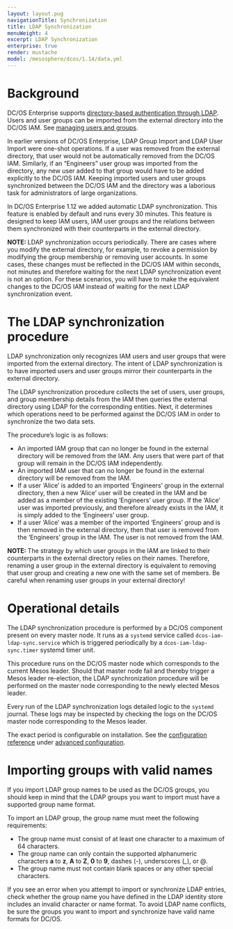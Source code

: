 ```yaml
---
layout: layout.pug
navigationTitle: Synchronization
title: LDAP Synchronization 
menuWeight: 4
excerpt: LDAP Synchronization
enterprise: true
render: mustache
model: /mesosphere/dcos/1.14/data.yml
---
```


<!-- The source repository for this topic is https://github.com/dcos/dcos-docs-site -->
# Background

DC/OS Enterprise supports [directory-based authentication through LDAP](/mesosphere/dcos/1.14/security/ent/ldap/). Users and user groups can be imported from the external directory into the DC/OS IAM. See [managing users and groups](/mesosphere/dcos/1.14/security/ent/users-groups/).

In earlier versions of DC/OS Enterprise, LDAP Group Import and LDAP User Import were one-shot operations. If a user was removed from the external directory, that user would not be automatically removed from the DC/OS IAM. Similarly, if an “Engineers” user group was imported from the directory, any new user added to that group would have to be added explicitly to the DC/OS IAM. Keeping imported users and user groups synchronized between the DC/OS IAM and the directory was a laborious task for administrators of large organizations.

In DC/OS Enterprise 1.12 we added automatic LDAP synchronization. This feature is enabled by default and runs every 30 minutes. This feature is designed to keep IAM users, IAM user groups and the relations between them synchronized with their counterparts in the external directory.

<p class="message--note"><strong>NOTE: </strong> LDAP synchronization occurs periodically. There are cases where you modify the external directory, for example, to revoke a permission by modifying the group membership or removing user accounts. In some cases, these changes must be reflected in the DC/OS IAM within seconds, not minutes and therefore waiting for the next LDAP synchronization event is not an option. For these scenarios, you will have to make the equivalent changes to the DC/OS IAM instead of waiting for the next LDAP synchronization event.</p>

# The LDAP synchronization procedure
LDAP synchronization only recognizes IAM users and user groups that were imported from the external directory. The intent of LDAP synchronization is to have imported users and user groups mirror their counterparts in the external directory.

The LDAP synchronization procedure collects the set of users, user groups, and group membership details from the IAM then queries the external directory using LDAP for the corresponding entities. Next, it determines which operations need to be performed against the DC/OS IAM in order to synchronize the two data sets.

The procedure’s logic is as follows:
- An imported IAM group that can no longer be found in the external directory will be removed from the IAM. Any users that were part of that group will remain in the DC/OS IAM independently.
- An imported IAM user that can no longer be found in the external directory will be removed from the IAM.
- If a user ‘Alice’ is added to an imported ‘Engineers’ group in the external directory, then a new ‘Alice’ user will be created in the IAM and be added as a member of the existing ‘Engineers’ user group. If the ‘Alice’ user was imported previously, and therefore already exists in the IAM, it is simply added to the ‘Engineers’ user group.
- If a user ‘Alice’ was a member of the imported ‘Engineers’ group and is then removed in the external directory, then that user is removed from the ‘Engineers’ group in the IAM. The user is not removed from the IAM.

<p class="message--note"><strong>NOTE: </strong> The strategy by which user groups in the IAM are linked to their counterparts in the external directory relies on their names. Therefore, renaming a user group in the external directory is equivalent to removing that user group and creating a new one with the same set of members. Be careful when renaming user groups in your external directory!</p>

# Operational details
The LDAP synchronization procedure is performed by a DC/OS component present on every master node. It runs as a `systemd` service called `dcos-iam-ldap-sync.service` which is triggered periodically by a `dcos-iam-ldap-sync.timer` systemd timer unit.

This procedure runs on the DC/OS master node which corresponds to the current Mesos leader. Should that master node fail and thereby trigger a Mesos leader re-election, the LDAP synchronization procedure will be performed on the master node corresponding to the newly elected Mesos leader.

Every run of the LDAP synchronization logs detailed logic to the `systemd` journal. These logs may be inspected by checking the logs on the DC/OS master node corresponding to the Mesos leader.

The exact period is configurable on installation. See the [configuration reference](/mesosphere/dcos/1.14/installing/production/advanced-configuration/configuration-reference/) under [advanced configuration](/mesosphere/dcos/1.14/installing/production/advanced-configuration/). 

# Importing groups with valid names
If you import LDAP group names to be used as the DC/OS groups, you should keep in mind that the LDAP groups you want to import must have a supported group name format. 

To import an LDAP group, the group name must meet the following requirements:
- The group name must consist of at least one character to a maximum of 64 characters.
- The group name can only contain the supported alphanumeric characters **a** to **z**, **A** to **Z**, **0** to **9**, dashes (-), underscores (*_*), or @.
- The group name must not contain blank spaces or any other special characters.

If you see an error when you attempt to import or synchronize LDAP entries, check whether the group name you have defined in the LDAP identity store includes an invalid character or name format. To avoid LDAP name conflicts, be sure the groups you  want to import and synchronize have valid name formats for DC/OS. 
